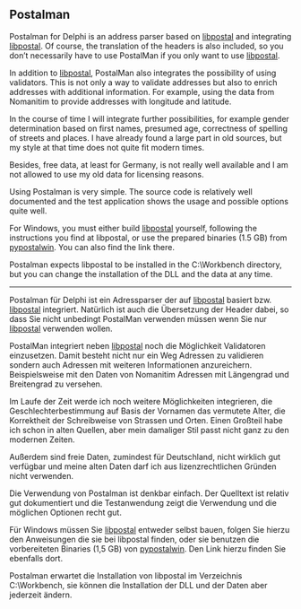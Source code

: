 ## Postalman

Postalman for Delphi is an address parser based on [libpostal](https://github.com/openvenues/libpostal) and integrating [libpostal](https://github.com/openvenues/libpostal). Of course, the translation of the headers is also included, so you don’t necessarily have to use PostalMan if you only want to use [libpostal](https://github.com/openvenues/libpostal).

In addition to [libpostal](https://github.com/openvenues/libpostal), PostalMan also integrates the possibility of using validators. This is not only a way to validate addresses but also to enrich addresses with additional information. For example, using the data from Nomanitim to provide addresses with longitude and latitude.

In the course of time I will integrate further possibilities, for example gender determination based on first names, presumed age, correctness of spelling of streets and places. I have already found a large part in old 
sources, but my style at that time does not quite fit modern times.

Besides, free data, at least for Germany, is not really well available and I am not allowed to use my old data for licensing reasons.

Using Postalman is very simple. The source code is relatively well documented and the test application shows the usage and possible options quite well.

For Windows, you must either build [libpostal](https://github.com/openvenues/libpostal) yourself, following the instructions you find at libpostal, or use the prepared binaries (1.5 GB) from  [pypostalwin](https://github.com/selva221724/pypostalwin). You can also find the link there.

Postalman expects libpostal to be installed in the C:\Workbench directory, but you can change the installation of the DLL and the data at any time.

---

Postalman für Delphi ist ein Adressparser der auf [libpostal](https://github.com/openvenues/libpostal) basiert bzw. [libpostal](https://github.com/openvenues/libpostal) integriert. Natürlich ist auch die Übersetzung der Header dabei, so dass Sie nicht unbedingt PostalMan verwenden müssen wenn Sie nur [libpostal](https://github.com/openvenues/libpostal) verwenden wollen.

PostalMan integriert neben [libpostal](https://github.com/openvenues/libpostal) noch die Möglichkeit Validatoren einzusetzen. Damit besteht nicht nur ein Weg Adressen zu validieren sondern auch Adressen mit weiteren Informationen anzureichern. Beispielsweise mit den Daten von Nomanitim Adressen mit Längengrad und Breitengrad zu versehen.

Im Laufe der Zeit werde ich noch weitere Möglichkeiten integrieren,  die Geschlechterbestimmung auf Basis der Vornamen das vermutete Alter, die Korrektheit der Schreibweise von Strassen und Orten. Einen Großteil habe ich schon in alten 
Quellen, aber mein damaliger Stil passt nicht ganz zu den modernen Zeiten.

Außerdem sind freie Daten, zumindest für Deutschland, nicht wirklich gut verfügbar und meine alten Daten darf ich aus lizenzrechtlichen Gründen nicht verwenden.

Die Verwendung von Postalman ist denkbar einfach. Der Quelltext ist relativ gut dokumentiert und die Testanwendung zeigt die Verwendung und die möglichen Optionen recht gut.

Für Windows müssen Sie [libpostal](https://github.com/openvenues/libpostal) entweder selbst bauen, folgen Sie hierzu den Anweisungen die sie bei libpostal finden, oder sie benutzen die vorbereiteten Binaries (1,5 GB) von [pypostalwin](https://github.com/selva221724/pypostalwin). Den Link hierzu finden Sie ebenfalls dort.

Postalman erwartet die Installation von libpostal im Verzeichnis C:\Workbench, sie können die Installation der DLL und der Daten aber jederzeit ändern.
